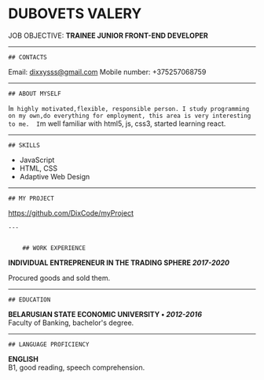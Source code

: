 # DUBOVETS VALERY

JOB OBJECTIVE: **TRAINEE JUNIOR FRONT-END DEVELOPER**

---

    ## CONTACTS

Email: dixxysss@gmail.com
Mobile number: +375257068759<br/>


---

    ## ABOUT MYSELF

I`m highly motivated,flexible, responsible person.
I study programming on my own,do everything for employment, this area is very interesting to me. 
I`m well familiar with html5, js, css3, started learning react.


---

    ## SKILLS

- JavaScript
- HTML, CSS
- Adaptive Web Design


---

    ## MY PROJECT

https://github.com/DixCode/myProject

    ---


        ## WORK EXPERIENCE

**INDIVIDUAL ENTREPRENEUR IN THE TRADING SPHERE _2017-2020_**<br/>

Procured goods and sold them.



---

    ## EDUCATION

**BELARUSIAN STATE ECONOMIC UNIVERSITY • _2012-2016_**<br/>
Faculty of Banking, bachelor's degree.


---

    ## LANGUAGE PROFICIENCY

**ENGLISH**<br/>
B1, good reading, speech comprehension.

